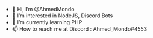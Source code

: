 - 👋 Hi, I’m @AhmedMondo
- 👀 I’m interested in NodeJS, Discord Bots
- 🌱 I’m currently learning PHP
- 📫 How to reach me at Discord : Ahmed_Mondo#4553
